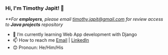 ### Hi, I'm Timothy Japit! 👋

_**For **employers**, please email timothy.japit@gmail.com for review access to **Java projects** repository_  

- 🌱 I’m currently learning Web App development with Django
- 📫 How to reach me [Email](mailto:timothy.japit@gmail.com) | [LinkedIn](https://www.linkedin.com/in/timothyjapit/)
- 😊 Pronoun: He/Him/His

<!---
tjapit/tjapit is a ✨ special ✨ repository because its `README.md` (this file) appears on your GitHub profile.
You can click the Preview link to take a look at your changes.
--->
